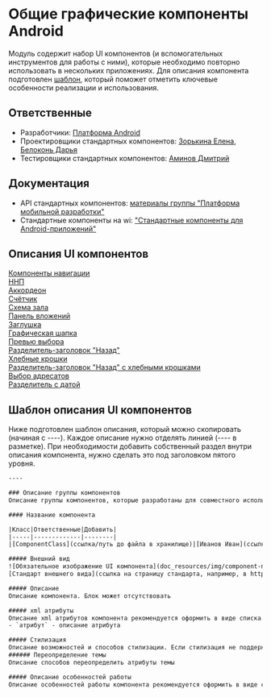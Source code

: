 # Общие графические компоненты Android

Модуль содержит набор UI компонентов (и вспомогательных инструментов для работы с ними), которые необходимо повторно использовать в нескольких приложениях. Для описания компонента подготовлен [шаблон](#шаблон-описания-ui-компонентов), который поможет отметить ключевые особенности реализации и использования.

## Ответственные
- Разработчики: [Платформа Android](https://online.sbis.ru/department/b10742af-0ef5-4801-b3a3-e212ec478020/)
- Проектировщики стандартных компонентов: [Зорькина Елена](https://online.sbis.ru/person/bd693f69-adc2-451d-bf74-57ecebab97d8), [Белоконь Дарья](https://online.sbis.ru/person/02f7bcd0-51ab-4c30-9505-a300360046b4)
- Тестировщики стандартных компонентов: [Аминов Дмитрий](https://online.sbis.ru/person/888c673e-66a2-4f3d-8d49-a148c6abf113)

## Документация
- API стандартных компонентов: [материалы группы "Платформа мобильной разработки"](https://n.sbis.ru/shared/disk/ec6f0b7c-0a1d-48ac-b1a6-d48f0b35460d)
- Стандартные компоненты на wi: ["Стандартные компоненты для Android-приложений"](https://wi.sbis.ru/doc/platform/developmentapl/mobile/android/components/)

## Описания UI компонентов
[Компоненты навигации](design/README_navigation.md)  
[ННП](design/README_tab_nav_view.md)  
[Аккордеон](design/README_nav_view.md)  
[Счётчик](design_view_ext/README_sbiscounter.md)  
[Схема зала](hallscheme/README.md)  
[Панель вложений](../disk/attachments-ui/README_attachments_view.md)  
[Заглушка](design_stubview/README_stub_view.md)  
[Графическая шапка](toolbar/README_app_bar.md)  
[Превью выбора](selection/README_selection_preview.md)  
[Разделитель-заголовок "Назад"](design/README_current_folder_view.md)  
[Хлебные крошки](design/README_bread_crumbs_view.md)  
[Разделитель-заголовок "Назад" с хлебными крошками](design/README_folder_path_view.md)  
[Выбор адресатов](selection/README_resipient_selector.md)  
[Разделитель с датой](design_list_header/README_list_header.md)

## Шаблон описания UI компонентов
Ниже подготовлен шаблон описания, который можно скопировать (начиная с ----). Каждое описание нужно отделять линией (---- в разметке). При необходимости добавить собственный раздел внутри описания компонента, нужно сделать это под заголовком пятого уровня.

```txt
---- 

### Описание группы компонентов
Описание группы компонентов, которые разработаны для совместного использования. Обособленные компоненты нужно описывать, начиная с названия компонента (заголовок четвёртого уровня), отделяя линией (---- в разметке).

#### Название компонента

|Класс|Ответственные|Добавить|
|-----|-------------|--------|
|[ComponentClass](ссылка/путь до файла в хранилище)|[Иванов Иван](ссылка на карточку ответственного)|[Задачу/поручение/ошибку](ссылка на участок работ, где можно нажать кнопку (+ задача))|

##### Внешний вид
![Обязательное изображение UI компонента](doc_resources/img/component-name.png)   
[Стандарт внешнего вида](ссылка на страницу стандарта, например, в http://axure.tensor.ru/)   

##### Описание
Описание компонента. Блок может отсутствовать

##### xml атрибуты
Описание xml атрибутов компонента рекомендуется оформить в виде списка. Блок может отсутствовать 
- `атрибут` - описание атрибута  

##### Стилизация
Описание возможностей и способов стилизации. Если стилизация не поддерживается, нужно отметить это явно, записав: "Компонент не поддерживает стилизацию"
###### Переопределение темы
Описание способов переопределить атрибуты темы

##### Описание особенностей работы 
Описание особенностей работы компонента рекомендуется оформить в виде списка, элементы которого - описание в свободной форме. Блок может отсутствовать.
```